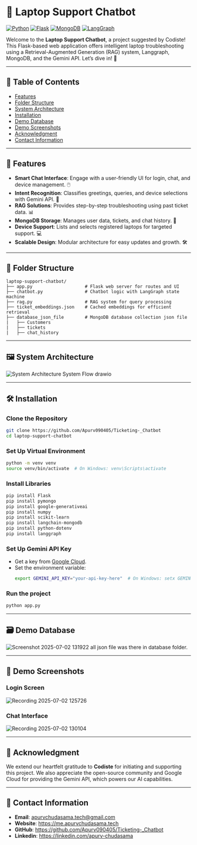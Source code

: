 # 🎉 Laptop Support Chatbot

[![Python](https://img.shields.io/badge/Python-3.8+-blue.svg)](https://python.org)
[![Flask](https://img.shields.io/badge/Flask-2.0+-green.svg)](https://flask.palletsprojects.com)
[![MongoDB](https://img.shields.io/badge/MongoDB-4.4+-brightgreen.svg)](https://mongodb.com)
[![LangGraph](https://img.shields.io/badge/LangGraph-Latest-orange.svg)](https://langchain.com)

Welcome to the **Laptop Support Chatbot**, a project suggested by Codiste! This Flask-based web application offers intelligent laptop troubleshooting using a Retrieval-Augmented Generation (RAG) system, Langgraph, MongoDB, and the Gemini API. Let’s dive in! 🚀

---

## 📖 Table of Contents

- [Features](#features)
- [Folder Structure](#folder-structure)
- [System Architecture](#system-architecture)
- [Installation](#installation)
- [Demo Database](#demo-database)
- [Demo Screenshots](#demo-screenshots)
- [Acknowledgment](#acknowledgment)
- [Contact Information](#contact-information)

---

## 🎯 Features

- **Smart Chat Interface**: Engage with a user-friendly UI for login, chat, and device management. 🖱️
- **Intent Recognition**: Classifies greetings, queries, and device selections with Gemini API. 🧠
- **RAG Solutions**: Provides step-by-step troubleshooting using past ticket data. 📊
- **MongoDB Storage**: Manages user data, tickets, and chat history. 💾
- **Device Support**: Lists and selects registered laptops for targeted support. 💻
- **Scalable Design**: Modular architecture for easy updates and growth. 🛠️

---

## 📁 Folder Structure

```
laptop-support-chatbot/
├── app.py                    # Flask web server for routes and UI
├── chatbot.py                # Chatbot logic with LangGraph state machine
├── rag.py                    # RAG system for query processing
├── ticket_embeddings.json    # Cached embeddings for efficient retrieval
├── database_json_file        # MongoDB database collection json file
|   ├── Customers
|   ├── tickets
|   ├── chat_history
```

---

## 🖼️ System Architecture

![System Architecture   System Flow drawio](https://github.com/user-attachments/assets/85276e82-783a-4d2a-9314-6f2e084ea73f)

---

## 🛠️ Installation

### Clone the Repository
```bash
git clone https://github.com/Apurv090405/Ticketing-_Chatbot
cd laptop-support-chatbot
```

### Set Up Virtual Environment
```bash
python -m venv venv
source venv/bin/activate  # On Windows: venv\Scripts\activate
```

### Install Libraries
```bash
pip install Flask
pip install pymongo
pip install google-generativeai
pip install numpy
pip install scikit-learn
pip install langchain-mongodb
pip install python-dotenv
pip install langgraph
```

### Set Up Gemini API Key
- Get a key from [Google Cloud](https://cloud.google.com).
- Set the environment variable:
  ```bash
  export GEMINI_API_KEY="your-api-key-here"  # On Windows: setx GEMINI_API_KEY your-api-key-here
  ```

### Run the project
```python
python app.py
```
---

## 🗃️ Demo Database

![Screenshot 2025-07-02 131922](https://github.com/user-attachments/assets/91e54c6d-f06d-4859-ba46-0186cc09a6bb)
all json file was there in database folder.

---

## 📸 Demo Screenshots

### Login Screen
![Recording 2025-07-02 125726](https://github.com/user-attachments/assets/6842c731-ce29-400e-9bbd-484ff60fdc63)


### Chat Interface
![Recording 2025-07-02 130104](https://github.com/user-attachments/assets/a76ef80b-6c6d-4d53-bfe1-9202a24a5108)

--- 
## 🙏 Acknowledgment

We extend our heartfelt gratitude to **Codiste** for initiating and supporting this project. We also appreciate the open-source community and Google Cloud for providing the Gemini API, which powers our AI capabilities.

---

## 📧 Contact Information

- **Email**: apurvchudasama.tech@gmail.com
- **Website**: https://me.apurvchudasama.tech
- **GitHub**: https://github.com/Apurv090405/Ticketing-_Chatbot
- **Linkedin**: https://linkedin.com/apurv-chudasama
